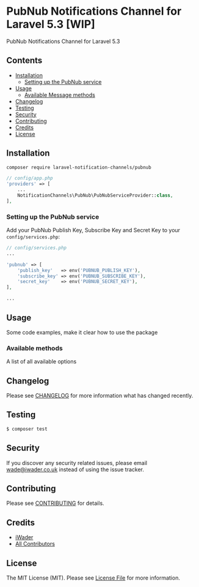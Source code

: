 # PubNub Notifications Channel for Laravel 5.3 [WIP]

PubNub Notifications Channel for Laravel 5.3

## Contents

- [Installation](#installation)
	- [Setting up the PubNub service](#setting-up-the-PubNub-service)
- [Usage](#usage)
	- [Available Message methods](#available-message-methods)
- [Changelog](#changelog)
- [Testing](#testing)
- [Security](#security)
- [Contributing](#contributing)
- [Credits](#credits)
- [License](#license)


## Installation

```bash
composer require laravel-notification-channels/pubnub
```

```php
// config/app.php
'providers' => [
    ...
    NotificationChannels\PubNub\PubNubServiceProvider::class,
],
```

### Setting up the PubNub service

Add your PubNub Publish Key, Subscribe Key and Secret Key to your `config/services.php`:

```php
// config/services.php
...

'pubnub' => [
    'publish_key'   => env('PUBNUB_PUBLISH_KEY'),
    'subscribe_key' => env('PUBNUB_SUBSCRIBE_KEY'),
    'secret_key'    => env('PUBNUB_SECRET_KEY'),
],

... 
```

## Usage

Some code examples, make it clear how to use the package

### Available methods

A list of all available options

## Changelog

Please see [CHANGELOG](CHANGELOG.md) for more information what has changed recently.

## Testing

``` bash
$ composer test
```

## Security

If you discover any security related issues, please email wade@iwader.co.uk instead of using the issue tracker.

## Contributing

Please see [CONTRIBUTING](CONTRIBUTING.md) for details.

## Credits

- [iWader](https://github.com/iWader)
- [All Contributors](../../contributors)

## License

The MIT License (MIT). Please see [License File](LICENSE.md) for more information.
